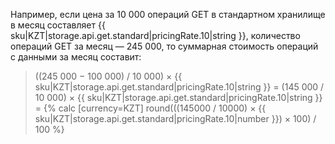 Например, если цена за 10&nbsp;000 операций GET в стандартном хранилище в месяц составляет {{ sku|KZT|storage.api.get.standard|pricingRate.10|string }}, количество операций GET за месяц — 245&nbsp;000, то суммарная стоимость операций с данными за месяц составит:

> ((245&nbsp;000 − 100&nbsp;000) / 10&nbsp;000) × {{ sku|KZT|storage.api.get.standard|pricingRate.10|string }} = (145&nbsp;000 / 10&nbsp;000) × {{ sku|KZT|storage.api.get.standard|pricingRate.10|string }} = {% calc [currency=KZT] round(((145000 / 10000) × {{ sku|KZT|storage.api.get.standard|pricingRate.10|number }}) × 100) / 100 %}